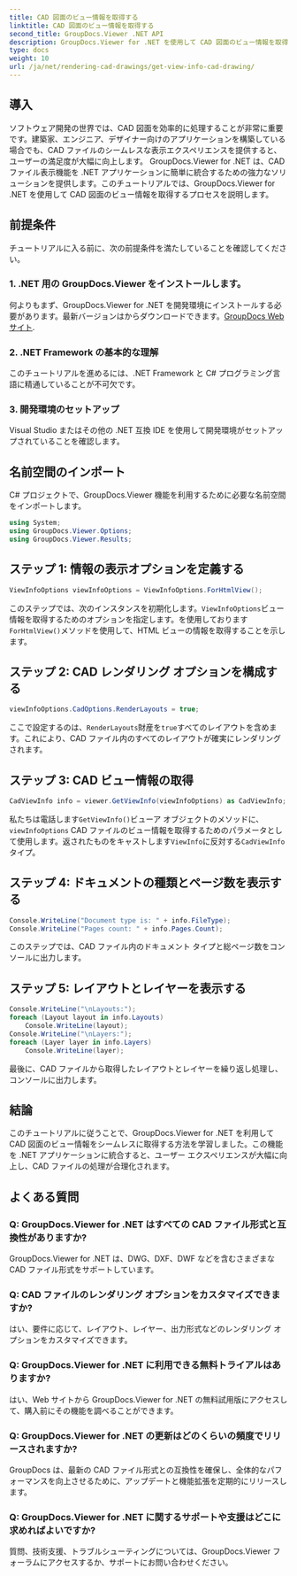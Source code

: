 ```yaml
---
title: CAD 図面のビュー情報を取得する
linktitle: CAD 図面のビュー情報を取得する
second_title: GroupDocs.Viewer .NET API
description: GroupDocs.Viewer for .NET を使用して CAD 図面のビュー情報を取得する方法を学びます。シームレスな CAD ファイル処理により .NET アプリケーションを強化します。
type: docs
weight: 10
url: /ja/net/rendering-cad-drawings/get-view-info-cad-drawing/
---
```

## 導入
ソフトウェア開発の世界では、CAD 図面を効率的に処理することが非常に重要です。建築家、エンジニア、デザイナー向けのアプリケーションを構築している場合でも、CAD ファイルのシームレスな表示エクスペリエンスを提供すると、ユーザーの満足度が大幅に向上します。 GroupDocs.Viewer for .NET は、CAD ファイル表示機能を .NET アプリケーションに簡単に統合するための強力なソリューションを提供します。このチュートリアルでは、GroupDocs.Viewer for .NET を使用して CAD 図面のビュー情報を取得するプロセスを説明します。
## 前提条件
チュートリアルに入る前に、次の前提条件を満たしていることを確認してください。
### 1. .NET 用の GroupDocs.Viewer をインストールします。
何よりもまず、GroupDocs.Viewer for .NET を開発環境にインストールする必要があります。最新バージョンはからダウンロードできます。[GroupDocs Web サイト](https://releases.groupdocs.com/viewer/net/).
### 2. .NET Framework の基本的な理解
このチュートリアルを進めるには、.NET Framework と C# プログラミング言語に精通していることが不可欠です。
### 3. 開発環境のセットアップ
Visual Studio またはその他の .NET 互換 IDE を使用して開発環境がセットアップされていることを確認します。

## 名前空間のインポート
C# プロジェクトで、GroupDocs.Viewer 機能を利用するために必要な名前空間をインポートします。

```csharp
using System;
using GroupDocs.Viewer.Options;
using GroupDocs.Viewer.Results;
```

## ステップ 1: 情報の表示オプションを定義する
```csharp
ViewInfoOptions viewInfoOptions = ViewInfoOptions.ForHtmlView();
```
このステップでは、次のインスタンスを初期化します。`ViewInfoOptions`ビュー情報を取得するためのオプションを指定します。を使用しております`ForHtmlView()`メソッドを使用して、HTML ビューの情報を取得することを示します。
## ステップ 2: CAD レンダリング オプションを構成する
```csharp
viewInfoOptions.CadOptions.RenderLayouts = true;
```
ここで設定するのは、`RenderLayouts`財産を`true`すべてのレイアウトを含めます。これにより、CAD ファイル内のすべてのレイアウトが確実にレンダリングされます。
## ステップ 3: CAD ビュー情報の取得
```csharp
CadViewInfo info = viewer.GetViewInfo(viewInfoOptions) as CadViewInfo;
```
私たちは電話します`GetViewInfo()`ビューア オブジェクトのメソッドに、`viewInfoOptions` CAD ファイルのビュー情報を取得するためのパラメータとして使用します。返されたものをキャストします`ViewInfo`に反対する`CadViewInfo`タイプ。
## ステップ 4: ドキュメントの種類とページ数を表示する
```csharp
Console.WriteLine("Document type is: " + info.FileType);
Console.WriteLine("Pages count: " + info.Pages.Count);
```
このステップでは、CAD ファイル内のドキュメント タイプと総ページ数をコンソールに出力します。
## ステップ 5: レイアウトとレイヤーを表示する
```csharp
Console.WriteLine("\nLayouts:");
foreach (Layout layout in info.Layouts)
    Console.WriteLine(layout);
Console.WriteLine("\nLayers:");
foreach (Layer layer in info.Layers)
    Console.WriteLine(layer);
```
最後に、CAD ファイルから取得したレイアウトとレイヤーを繰り返し処理し、コンソールに出力します。

## 結論
このチュートリアルに従うことで、GroupDocs.Viewer for .NET を利用して CAD 図面のビュー情報をシームレスに取得する方法を学習しました。この機能を .NET アプリケーションに統合すると、ユーザー エクスペリエンスが大幅に向上し、CAD ファイルの処理が合理化されます。
## よくある質問
### Q: GroupDocs.Viewer for .NET はすべての CAD ファイル形式と互換性がありますか?
GroupDocs.Viewer for .NET は、DWG、DXF、DWF などを含むさまざまな CAD ファイル形式をサポートしています。
### Q: CAD ファイルのレンダリング オプションをカスタマイズできますか?
はい、要件に応じて、レイアウト、レイヤー、出力形式などのレンダリング オプションをカスタマイズできます。
### Q: GroupDocs.Viewer for .NET に利用できる無料トライアルはありますか?
はい、Web サイトから GroupDocs.Viewer for .NET の無料試用版にアクセスして、購入前にその機能を調べることができます。
### Q: GroupDocs.Viewer for .NET の更新はどのくらいの頻度でリリースされますか?
GroupDocs は、最新の CAD ファイル形式との互換性を確保し、全体的なパフォーマンスを向上させるために、アップデートと機能拡張を定期的にリリースします。
### Q: GroupDocs.Viewer for .NET に関するサポートや支援はどこに求めればよいですか?
質問、技術支援、トラブルシューティングについては、GroupDocs.Viewer フォーラムにアクセスするか、サポートにお問い合わせください。